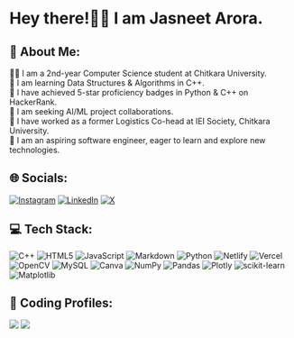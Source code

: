 # Hey there!👋🏻 I am Jasneet Arora.

## 💫 About Me:
👨‍💻 I am a 2nd-year Computer Science student at Chitkara University.<br>🧠 I am learning Data Structures & Algorithms in C++.<br>💬 I have achieved 5-star proficiency badges in Python & C++ on HackerRank.<br>👯 I am seeking AI/ML project collaborations.<br>🏢 I have worked as a former Logistics Co-head at IEI Society, Chitkara University.<br>🎯 I am an aspiring software engineer, eager to learn and explore new technologies.


## 🌐 Socials:
[![Instagram](https://img.shields.io/badge/Instagram-%23E4405F.svg?logo=Instagram&logoColor=white)](https://instagram.com/jasneeet_arora27) [![LinkedIn](https://img.shields.io/badge/LinkedIn-%230077B5.svg?logo=linkedin&logoColor=white)](https://linkedin.com/in/jasneet-arora27) [![X](https://img.shields.io/badge/X-black.svg?logo=X&logoColor=white)](https://x.com/jasneet_arora27) 

## 💻 Tech Stack:
![C++](https://img.shields.io/badge/c++-%2300599C.svg?style=for-the-badge&logo=c%2B%2B&logoColor=white) ![HTML5](https://img.shields.io/badge/html5-%23E34F26.svg?style=for-the-badge&logo=html5&logoColor=white) ![JavaScript](https://img.shields.io/badge/javascript-%23323330.svg?style=for-the-badge&logo=javascript&logoColor=%23F7DF1E) ![Markdown](https://img.shields.io/badge/markdown-%23000000.svg?style=for-the-badge&logo=markdown&logoColor=white) ![Python](https://img.shields.io/badge/python-3670A0?style=for-the-badge&logo=python&logoColor=ffdd54) ![Netlify](https://img.shields.io/badge/netlify-%23000000.svg?style=for-the-badge&logo=netlify&logoColor=#00C7B7) ![Vercel](https://img.shields.io/badge/vercel-%23000000.svg?style=for-the-badge&logo=vercel&logoColor=white) ![OpenCV](https://img.shields.io/badge/opencv-%23white.svg?style=for-the-badge&logo=opencv&logoColor=white) ![MySQL](https://img.shields.io/badge/mysql-%2300000f.svg?style=for-the-badge&logo=mysql&logoColor=white) ![Canva](https://img.shields.io/badge/Canva-%2300C4CC.svg?style=for-the-badge&logo=Canva&logoColor=white) ![NumPy](https://img.shields.io/badge/numpy-%23013243.svg?style=for-the-badge&logo=numpy&logoColor=white) ![Pandas](https://img.shields.io/badge/pandas-%23150458.svg?style=for-the-badge&logo=pandas&logoColor=white) ![Plotly](https://img.shields.io/badge/Plotly-%233F4F75.svg?style=for-the-badge&logo=plotly&logoColor=white) ![scikit-learn](https://img.shields.io/badge/scikit--learn-%23F7931E.svg?style=for-the-badge&logo=scikit-learn&logoColor=white) ![Matplotlib](https://img.shields.io/badge/Matplotlib-%23ffffff.svg?style=for-the-badge&logo=Matplotlib&logoColor=black)

## 🎯 Coding Profiles:
<p align = "left">
<a href = "https://leetcode.com/u/jasneetdpsc/"><img src = "https://img.shields.io/badge/-LeetCode-FFA116?style=oval-square&logo=LeetCode&logoColor=white"/></a>
<a href = "https://www.hackerrank.com/profile/jasneetdpsc"><img src = "https://img.shields.io/badge/-Hackerrank-2EC866?style=oval-square&logo=HackerRank&logoColor=white"/></a>
</p><br>
